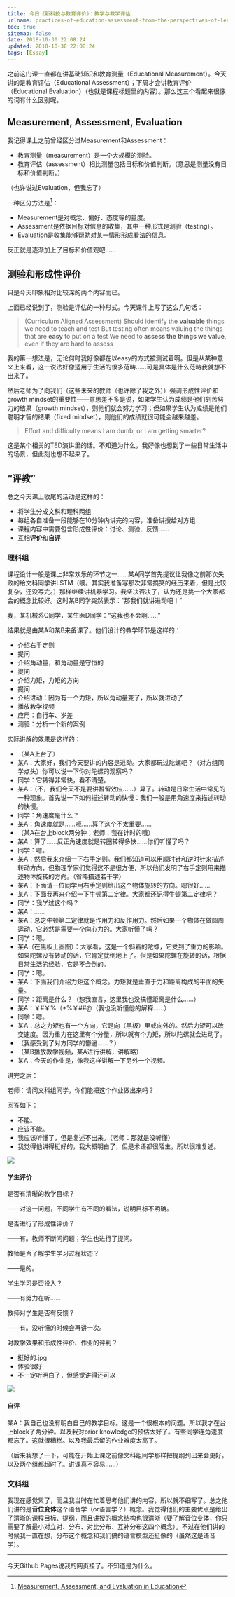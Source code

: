 ```yaml
---
title: 今日《新科技与教育评价》：教学与教学评估
urlname: practices-of-education-assessment-from-the-perspectives-of-learning-sciences
toc: true
sitemap: false
date: 2018-10-30 22:08:24
updated: 2018-10-30 22:08:24
tags: [Essay]
---
```


之前这门课一直都在讲基础知识和教育测量（Educational Measurement）。今天讲的是教育评估（Educational Assessment）；下周才会讲教育评价（Educational Evaluation）（也就是课程标题里的内容）。那么这三个看起来很像的词有什么区别呢。

## Measurement, Assessment, Evaluation

我记得课上之前曾经区分过Measurement和Assessment：

* 教育测量（measurement）是一个大规模的测验。
* 教育评估（assessment）相比测量包括目标和价值判断。（意思是测量没有目标和价值判断。）

（也许说过Evaluation，但我忘了）

一种区分方法是[^adprima]：

* Measurement是对概念、偏好、态度等的量度。
* Assessment是依据目标对信息的收集，其中一种形式是测验（testing）。
* Evaluation是收集能够帮助对某一情形形成看法的信息。

反正就是逐渐加上了目标和价值观吧……

[^adprima]: [Measurement, Assessment, and Evaluation in Education](https://www.adprima.com/measurement.htm)

## 测验和形成性评价

只是今天印象相对比较深的两个内容而已。

上面已经说到了，测验是评估的一种形式。今天课件上写了这么几句话：

>(Curriculum Aligned Assessment)
>Should identify the **valuable** things we need to teach and test
>But testing often means valuing the things that are **easy** to put on a test
>We need to **assess the things we value**, even if they are hard to assess

我的第一想法是，无论何时我好像都在以easy的方式被测试着啊。但是从某种意义上来看，这一说法好像适用于生活的很多范畴……可是具体是什么范畴我就想不出来了。

然后老师为了向我们（这些未来的教师（也许除了我之外））强调形成性评价和growth mindset的重要性——意思差不多是说，如果学生认为成绩是他们刻苦努力的结果（growth mindset），则他们就会努力学习；但如果学生认为成绩是他们聪明才智的结果（fixed mindset），则他们的成绩就很可能会越来越差。

>Effort and difficulty means I am dumb, or I am getting smarter?

这是某个相关的TED演讲里的话。不知道为什么，我好像也想到了一些日常生活中的场景，但此刻也想不起来了。

## “评教”

总之今天课上收尾的活动是这样的：

* 将学生分成文科和理科两组
* 每组各自准备一段能够在10分钟内讲完的内容，准备讲授给对方组
* 课程内容中需要包含形成性评价：讨论、测验、反馈……
* 互相**评价**和**自评**

### 理科组

课程设计一般是课上非常欢乐的环节之一……某A同学首先提议让我像之前那次失败的给文科同学讲LSTM（噢。其实我准备写那次非常搞笑的经历来着，但是比较复杂，还没写完。）那样继续讲机器学习。我坚决否决了，认为还是挑一个大家都会的概念比较好。这时某B同学突然表示：“那我们就讲进动吧！”

我，某机械系C同学，某生医D同学：“这我也不会啊……”

结果就是由某A和某B来备课了。他们设计的教学环节是这样的：

* 介绍右手定则
* 提问
* 介绍角动量，和角动量是守恒的
* 提问
* 介绍力矩，力矩的方向
* 提问
* 介绍进动：因为有一个力矩，所以角动量变了，所以就进动了
* 播放教学视频
* 应用：自行车、岁差
* 测验：分析一个新的案例

实际讲解的效果是这样的：

* （某A上台了）
* 某A：大家好，我们今天要讲的内容是进动。大家都玩过陀螺吧？（对方组同学点头）你可以说一下你对陀螺的观察吗？
* 同学：它转得非常快，看不清楚。
* 某A：（不，我们今天不是要讲暂留效应……）算了。转动是日常生活中常见的一种现象。首先说一下如何描述转动的快慢：我们一般是用角速度来描述转动的快慢。
* 同学：角速度是什么？
* 某A：角速度就是……呃……算了这个不太重要……
* （某A在台上block两分钟；老师：我在计时的哦）
* 某A：算了……反正角速度就是转圈转得多快……你们听懂了吗？
* 同学：嗯。
* 某A：然后我来介绍一下右手定则。我们都知道可以用顺时针和逆时针来描述转动方向，但物理学家们觉得这不是很方便，所以他们发明了右手定则用来描述物体旋转的方向。（省略描述若干字）
* 某A：下面请一位同学用右手定则给出这个物体旋转的方向。嗯很好……
* 某A：下面我再来介绍一下牛顿第二定律。大家都还记得牛顿第二定律吧？
* 同学：我学过这个吗？
* 某A：……
* 某A：总之牛顿第二定律就是作用力和反作用力。然后如果一个物体在做圆周运动，它必然是需要一个向心力的。大家听懂了吗？
* 同学：嗯。
* 某A（在黑板上画图）：大家看，这是一个斜着的陀螺，它受到了重力的影响。如果陀螺没有转动的话，它肯定就倒地上了。但是如果陀螺在旋转的话，根据日常生活的经验，它是不会倒的。
* 同学：嗯。
* 某A：下面我们介绍力矩这个概念。力矩就是垂直于力和距离构成的平面的矢量。
* 同学：距离是什么？（恕我直言，这里我也没搞懂距离是什么……）
* 某A：￥#￥%（*%￥##@（我也没听懂他的解释……）
* 同学：嗯。
* 某A：总之力矩也有一个方向，它是向（黑板）里或向外的。然后力矩可以改变速度。因为重力在这里有个分量，所以就有个力矩，所以陀螺就会进动了。
* （我感受到了对方同学的懵逼……？）
* （某B播放教学视频，某A进行讲解，讲解略）
* 某A：今天的作业是，像我这样讲解一下另外一个视频。

讲完之后：

老师：请问文科组同学，你们能把这个作业做出来吗？

回答如下：

* 不能。
* 应该不能。
* 我应该听懂了，但是复述不出来。（老师：那就是没听懂）
* 我觉得他讲得挺好的，我大概明白了，但是术语都很陌生，所以很难复述。

![](understand.jpg)

#### 学生评价

是否有清晰的教学目标？

——对这一问题，不同学生有不同的看法，说明目标不明确。

是否进行了形成性评价？

——有。教师不断问问题；学生也进行了提问。

教师是否了解学生学习过程状态？

——是的。

学生学习是否投入？

——有努力在听……

教师对学生是否有反馈？

——有。没听懂的时候会再讲一次。

对教学效果和形成性评价、作业的评判？

* 挺好的.jpg
* 体验很好
* 不一定听明白了，但感觉讲得还可以

![](understand.jpg)

#### 自评

某A：我自己也没有明白自己的教学目标。这是一个很根本的问题。所以我才在台上block了两分钟。以及我对prior knowledge的预估太好了。有些同学连角速度都忘了。这就很糟糕。以及我最后留的作业难度太高了。

（后来我想了一下，可能在开始上课之前像文科组同学那样把提纲列出来会更好。以及两个组都超时了。讲课真不容易……）

### 文科组

我现在感觉累了，而且我当时在忙着思考他们讲的内容，所以就不细写了。总之他们讲的是**音位变体**这个语音学（or语言学？）概念。我觉得他们的主要优点是给出了清晰的课程目标、提纲，而且讲授的概念结构也很清晰（要了解音位变体，你只需要了解最小对立对、分布、对比分布、互补分布这四个概念）。不过在他们讲的时候我一直在想，分布这个概念和我们搞的语言模型还挺像的（虽然这是语音学）。

---

今天Github Pages说我的网页挂了。不知道是为什么。
